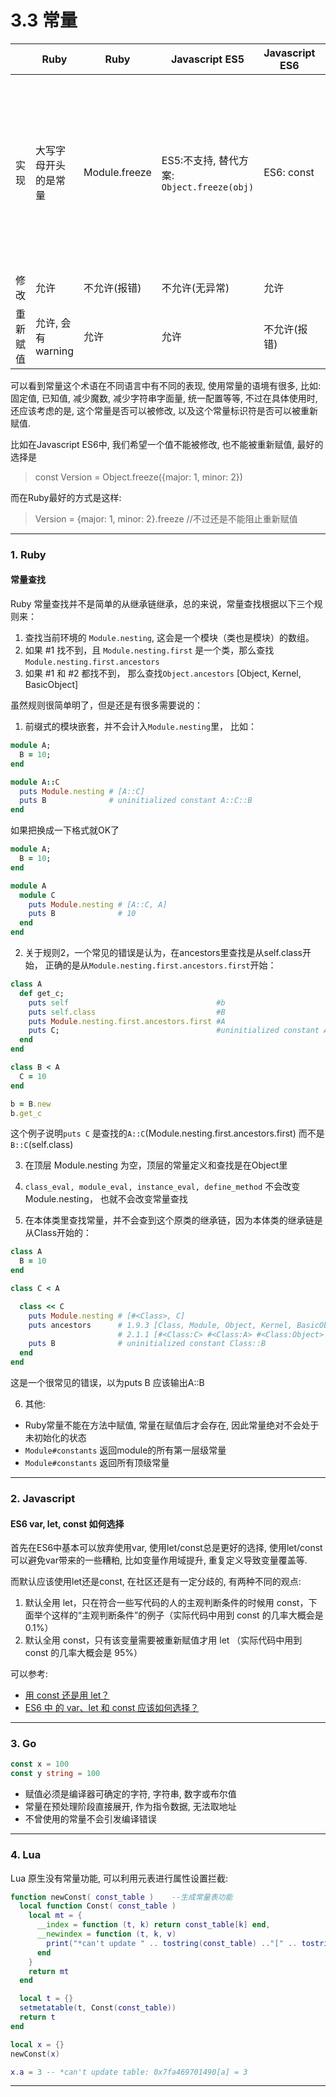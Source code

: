 # 3.3 常量

|          | Ruby                 | Ruby               | Javascript ES5                             | Javascript ES6 | Go                                                            | Lua    |
|----------|----------------------|--------------------|--------------------------------------------|----------------|---------------------------------------------------------------|--------|
| 实现     | 大写字母开头的是常量 | Module.freeze      | ES5:不支持, 替代方案: `Object.freeze(obj)` | ES6: const     | const<br>常量在预处理阶段直接展开, 作为指令数据<br>类型有限制 | 不支持 |
| 修改     | 允许                 | 不允许(报错)       | 不允许(无异常)                             | 允许           | 无法修改                                                      | -      |
| 重新赋值 | 允许, 会有warning    | 允许               | 允许                                       | 不允许(报错)   | 不允许                                                        | -      |


可以看到常量这个术语在不同语言中有不同的表现, 使用常量的语境有很多, 比如: 固定值, 已知值, 减少魔数, 减少字符串字面量, 统一配置等等, 不过在具体使用时, 还应该考虑的是, 这个常量是否可以被修改, 以及这个常量标识符是否可以被重新赋值.

比如在Javascript ES6中, 我们希望一个值不能被修改, 也不能被重新赋值, 最好的选择是

> const Version = Object.freeze({major: 1, minor: 2})

而在Ruby最好的方式是这样:

> Version = {major: 1, minor: 2}.freeze //不过还是不能阻止重新赋值

---

### 1. Ruby

#### 常量查找

Ruby 常量查找并不是简单的从继承链继承，总的来说，常量查找根据以下三个规则来：

1. 查找当前环境的 `Module.nesting`, 这会是一个模块（类也是模块）的数组。
2. 如果 #1 找不到，且 `Module.nesting.first` 是一个类，那么查找 `Module.nesting.first.ancestors`
3. 如果 #1 和 #2 都找不到， 那么查找`Object.ancestors` [Object, Kernel, BasicObject]

虽然规则很简单明了，但是还是有很多需要说的：

1. 前缀式的模块嵌套，并不会计入`Module.nesting`里， 比如：

  ```ruby
  module A;
    B = 10;
  end

  module A::C
    puts Module.nesting # [A::C]
    puts B              # uninitialized constant A::C::B
  end
  ```
  如果把换成一下格式就OK了

  ```ruby
  module A;
    B = 10;
  end

  module A
    module C
      puts Module.nesting # [A::C, A]
      puts B              # 10
    end
  end
  ```

2. 关于规则2，一个常见的错误是认为，在ancestors里查找是从self.class开始， 正确的是从`Module.nesting.first.ancestors.first`开始：

  ```ruby
  class A
    def get_c;
      puts self                                 #b
      puts self.class                           #B
      puts Module.nesting.first.ancestors.first #A
      puts C;                                   #uninitialized constant A::C
    end
  end

  class B < A
    C = 10
  end

  b = B.new
  b.get_c
  ```

  这个例子说明`puts C` 是查找的`A::C`(Module.nesting.first.ancestors.first) 而不是`B::C`(self.class)

3. 在顶层 Module.nesting 为空，顶层的常量定义和查找是在Object里

4. `class_eval, module_eval, instance_eval, define_method` 不会改变Module.nesting， 也就不会改变常量查找

5. 在本体类里查找常量，并不会查到这个原类的继承链，因为本体类的继承链是从Class开始的：
  ```ruby
  class A
    B = 10
  end

  class C < A

    class << C
      puts Module.nesting # [#<Class>, C]
      puts ancestors      # 1.9.3 [Class, Module, Object, Kernel, BasicObject]
                          # 2.1.1 [#<Class:C> #<Class:A> #<Class:Object> #<Class:BasicObject> Class Module Object Kernel BasicObject]
      puts B              # uninitialized constant Class::B
    end
  end
  ```
   这是一个很常见的错误，以为puts B 应该输出A::B

6. 其他:

  * Ruby常量不能在方法中赋值, 常量在赋值后才会存在, 因此常量绝对不会处于未初始化的状态
  * `Module#constants` 返回module的所有第一层级常量
  * `Module#constants` 返回所有顶级常量

---

### 2. Javascript

#### ES6 var, let, const 如何选择

首先在ES6中基本可以放弃使用var, 使用let/const总是更好的选择, 使用let/const可以避免var带来的一些糟粕, 比如变量作用域提升, 重复定义导致变量覆盖等.

而默认应该使用let还是const, 在社区还是有一定分歧的, 有两种不同的观点:

1. 默认全用 let，只在符合一些写代码的人的主观判断条件的时候用 const，下面举个这样的“主观判断条件”的例子（实际代码中用到 const 的几率大概会是 0.1%）
2. 默认全用 const，只有该变量需要被重新赋值才用 let （实际代码中用到 const 的几率大概会是 95%）

可以参考:

* [用 const 还是用 let？](http://www.cnblogs.com/ziyunfei/p/6038213.html)
* [ES6 中 的 var、let 和 const 应该如何选择？](http://www.ituring.com.cn/article/261278)

---

### 3. Go

```go
const x = 100  
const y string = 100
```

* 赋值必须是编译器可确定的字符, 字符串, 数字或布尔值
* 常量在预处理阶段直接展开, 作为指令数据, 无法取地址
* 不曾使用的常量不会引发编译错误

---

### 4. Lua


Lua 原生没有常量功能, 可以利用元表进行属性设置拦截:

```lua
function newConst( const_table )    --生成常量表功能
  local function Const( const_table )
    local mt = {
      __index = function (t, k) return const_table[k] end,
      __newindex = function (t, k, v)
        print("*can't update " .. tostring(const_table) .."[" .. tostring(k) .."] = " .. tostring(v))
      end
    }
    return mt
  end

  local t = {}
  setmetatable(t, Const(const_table))
  return t
end

local x = {}
newConst(x)

x.a = 3 -- *can't update table: 0x7fa469701490[a] = 3
```

---

